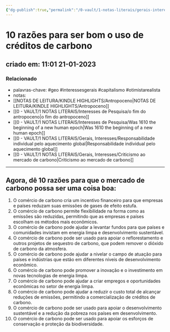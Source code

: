 ```yaml
---
{"dg-publish":true,"permalink":"/0-vault/1-notas-literais/gerais-interesses/10-razoes-para-ser-bom-o-uso-de-creditos-de-carbono/","tags":["geo","interessesgerais","capitalismo","otimistarealista"],"dgHomeLink":true,"dgShowLocalGraph":true,"dgShowFileTree":true,"dgEnableSearch":true}
---
```


# 10 razões para ser bom o uso de créditos de carbono
## criado em: 11:01 21-01-2023

### Relacionado
- palavras-chave: #geo #interessesgerais #capitalismo #otimistarealista 
- notas: 
-  [[NOTAS DE LEITURA/KINDLE HIGHLIGHTS/Antropoceno\|NOTAS DE LEITURA/KINDLE HIGHLIGHTS/Antropoceno]]
- [[0 - VAULT/1 NOTAS LITERAIS/Interesses de Pesquisa/o fim do antropoceno\|o fim do antropoceno]]
- [[0 - VAULT/1 NOTAS LITERAIS/Interesses de Pesquisa/Was 1610 the beginning of a new human epoch\|Was 1610 the beginning of a new human epoch]]
- [[0 - VAULT/1 NOTAS LITERAIS/Gerais, Interesses/Responsabilidade individual pelo aquecimento global\|Responsabilidade individual pelo aquecimento global]]
- [[0 - VAULT/1 NOTAS LITERAIS/Gerais, Interesses/Criticismo ao mercado de carbono\|Criticismo ao mercado de carbono]]
---
## Agora, dê 10 razões para que o mercado de carbono possa ser uma coisa boa:

1.  O comércio de carbono cria um incentivo financeiro para que empresas e países reduzam suas emissões de gases de efeito estufa.
2.  O comércio de carbono permite flexibilidade na forma como as emissões são reduzidas, permitindo que as empresas e países escolham os métodos mais econômicos.
3.  O comércio de carbono pode ajudar a levantar fundos para que países e comunidades invistam em energia limpa e desenvolvimento sustentável.
4.  O comércio de carbono pode ser usado para apoiar o reflorestamento e outros projetos de sequestro de carbono, que podem remover o dióxido de carbono da atmosfera.
5.  O comércio de carbono pode ajudar a nivelar o campo de atuação para países e indústrias que estão em diferentes níveis de desenvolvimento econômico.
6.  O comércio de carbono pode promover a inovação e o investimento em novas tecnologias de energia limpa.
7.  O comércio de carbono pode ajudar a criar empregos e oportunidades econômicas no setor de energia limpa.
8.  O comércio de carbono pode ajudar a reduzir o custo total de alcançar reduções de emissões, permitindo a comercialização de créditos de carbono.
9.  O comércio de carbono pode ser usado para apoiar o desenvolvimento sustentável e a redução da pobreza nos países em desenvolvimento.
10.  O comércio de carbono pode ser usado para apoiar os esforços de conservação e proteção da biodiversidade.

